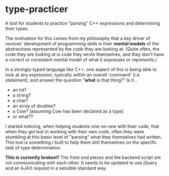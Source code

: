 # type-practicer

A tool for students to practice "parsing" C++ expressions and determining
their types.

The motivation for this comes from my philosophy that a key driver of novices'
development of programming skills is their **mental models** of the abstractions 
represented by the code they are looking at. (Quite often, the code they are looking
at is code they wrote themselves, and they don't have a correct or consistent mental
model of what it expresses or represents.)

In a strongly-typed language like C++, one
aspect of this is being able to look at any expression, typically within an overall
'command' (i.e. statement), and answer the question "**what** is that thing?"
Is it...
- an int?
- a string?
- a char?
- an array of doubles?
- a Cow? [assuming Cow has been declared as a type]
- or what??

I started noticing, when helping students one-on-one with their code, that when they
got lost in working with their own code, often they were stumbling at this basic level
of "parsing" what they themselves had written. This tool is something I built to
help them drill themselves on the specific task of type determination.

**This is currently broken!!** The front end pieces and the backend script are not communicating
with each other. It needs to be updated to use jQuery and an AJAX request in a sensible
standard way.

